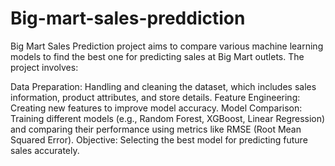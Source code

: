 # Big-mart-sales-preddiction
 Big Mart Sales Prediction project aims to compare various machine learning models to find the best one for predicting sales at Big Mart outlets. The project involves:

Data Preparation: Handling and cleaning the dataset, which includes sales information, product attributes, and store details.
Feature Engineering: Creating new features to improve model accuracy.
Model Comparison: Training different models (e.g., Random Forest, XGBoost, Linear Regression) and comparing their performance using metrics like RMSE (Root Mean Squared Error).
Objective: Selecting the best model for predicting future sales accurately.
